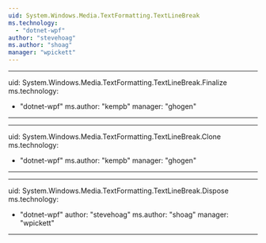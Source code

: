 ```yaml
---
uid: System.Windows.Media.TextFormatting.TextLineBreak
ms.technology: 
  - "dotnet-wpf"
author: "stevehoag"
ms.author: "shoag"
manager: "wpickett"
---
```


---
uid: System.Windows.Media.TextFormatting.TextLineBreak.Finalize
ms.technology: 
  - "dotnet-wpf"
ms.author: "kempb"
manager: "ghogen"
---

---
uid: System.Windows.Media.TextFormatting.TextLineBreak.Clone
ms.technology: 
  - "dotnet-wpf"
ms.author: "kempb"
manager: "ghogen"
---

---
uid: System.Windows.Media.TextFormatting.TextLineBreak.Dispose
ms.technology: 
  - "dotnet-wpf"
author: "stevehoag"
ms.author: "shoag"
manager: "wpickett"
---
